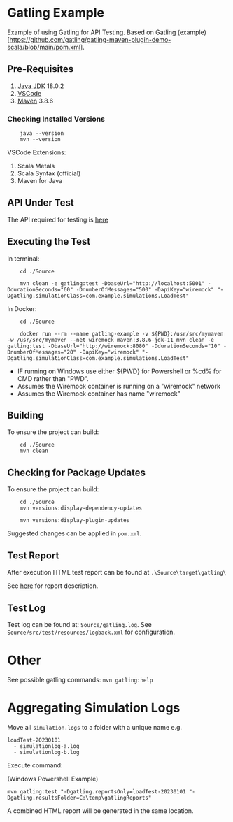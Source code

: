 # Gatling Example

Example of using Gatling for API Testing.  Based on Gatling (example)[https://github.com/gatling/gatling-maven-plugin-demo-scala/blob/main/pom.xml].

## Pre-Requisites

1. [Java JDK](https://www.oracle.com/java/technologies/downloads/) 18.0.2
1. [VSCode](https://code.visualstudio.com/download)
1. [Maven](https://maven.apache.org/install.html) 3.8.6

### Checking Installed Versions

```
    java --version
    mvn --version
```

VSCode Extensions:
1. Scala Metals
1. Scala Syntax (official)
1. Maven for Java 

## API Under Test

The API required for testing is [here](https://github.com/fatmanmclone90/wiremock-example.)

## Executing the Test

In terminal:

```
    cd ./Source

    mvn clean -e gatling:test -DbaseUrl="http://localhost:5001" -DdurationSeconds="60" -DnumberOfMessages="500" -DapiKey="wiremock" "-Dgatling.simulationClass=com.example.simulations.LoadTest"
```

In Docker:

```
    cd ./Source

    docker run --rm --name gatling-example -v ${PWD}:/usr/src/mymaven -w /usr/src/mymaven --net wiremock maven:3.8.6-jdk-11 mvn clean -e gatling:test -DbaseUrl="http://wiremock:8080" -DdurationSeconds="10" -DnumberOfMessages="20" -DapiKey="wiremock" "-Dgatling.simulationClass=com.example.simulations.LoadTest"
```
- IF running on Windows use either ${PWD} for Powershell or %cd% for CMD rather than "PWD".
- Assumes the Wiremock container is running on a "wiremock" network
- Assumes the Wiremock container has name "wiremock"

## Building ##

To ensure the project can build:
```
    cd ./Source
    mvn clean
```

## Checking for Package Updates

To ensure the project can build:
```
    cd ./Source
    mvn versions:display-dependency-updates

    mvn versions:display-plugin-updates
```

Suggested changes can be applied in `pom.xml`.

## Test Report

After execution HTML test report can be found at `.\Source\target\gatling\`

See [here](https://gatling.io/docs/gatling/reference/current/stats/reports/) for report description.

## Test Log

Test log can be found at: `Source/gatling.log`.  See `Source/src/test/resources/logback.xml` for configuration.

# Other

See possible gatling commands:
`mvn gatling:help `

# Aggregating Simulation Logs

Move all `simulation.logs` to a folder with a unique name e.g.

```
loadTest-20230101
  - simulationlog-a.log
  - simulationlog-b.log
```

Execute command:

(Windows Powershell Example)
```
mvn gatling:test "-Dgatling.reportsOnly=loadTest-20230101 "-Dgatling.resultsFolder=C:\temp\gatlingReports"
```

A combined HTML report will be generated in the same location.

